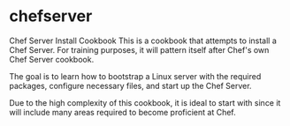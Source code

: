 # chefserver
Chef Server Install Cookbook
This is a cookbook that attempts to install a Chef Server.
For training purposes, it will pattern itself after Chef's own Chef Server cookbook.

The goal is to learn how to bootstrap a Linux server with the required 
packages, configure necessary files, and start up the Chef Server.

Due to the high complexity of this cookbook, it is ideal to start with since it will include many areas
required to become proficient at Chef.
